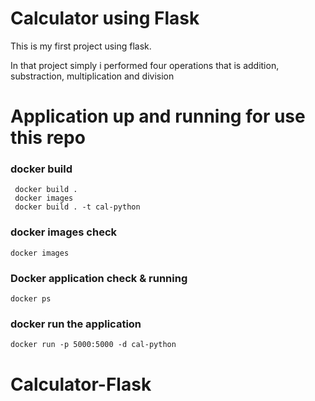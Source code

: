 <h1>Calculator using Flask</h1>
<p>This is my first project using flask.</p>
<p>In that project simply i performed four operations that is addition, substraction, multiplication and division</p>

# Application up and running for use this repo
### docker build 
```
 docker build .
 docker images
 docker build . -t cal-python
 ```

 ### docker images check
 ```
 docker images
 ```

 ### Docker application check & running 
 ```
 docker ps
 ```

### docker run the application

```
docker run -p 5000:5000 -d cal-python
```
# Calculator-Flask
